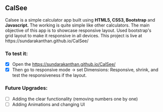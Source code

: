 <h2>CalSee</h2>
Calsee is a simple calculator app built using <strong>HTML5, CSS3, Bootstrap</strong> and <strong>Javascript.</strong>
The working is quite simple like other calculators. 
The main objective of this app is to showcase responsive layout.
Used bootstrap's grid layout to make it responsive in all devices.
This project is live at https://sundarakanthan.github.io/CalSee/ 
<h3>To test it:</h3>

  - [x] Open the https://sundarakanthan.github.io/CalSee/ 
  - [x] Then go to responsive mode -> set Dimensions: Responsive, shrink, and test the responsiveness if the layout.
 
<h3>Future Upgrades:</h3>

 - [ ] Adding the clear functionality (removing numbers one by one)
 - [ ] Adding Animations and changing UI
